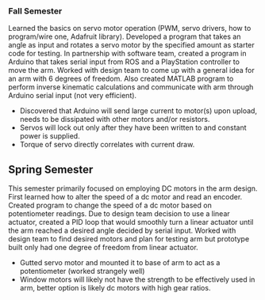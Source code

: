 ### Fall Semester

Learned the basics on servo motor operation (PWM, servo drivers, how to program/wire one, Adafruit library). Developed a program that takes an angle as input and rotates a servo motor by the specified amount as starter code for testing. In partnership with software team, created a program in Arduino that takes serial input from ROS and a PlayStation controller to move the arm. Worked with design team to come up with a general idea for an arm with 6 degrees of freedom. Also created MATLAB program to perform inverse kinematic calculations and communicate with arm through Arduino serial input (not very efficient).

- Discovered that Arduino will send large current to motor(s) upon upload, needs to be dissipated with other motors and/or resistors.
- Servos will lock out only after they have been written to and constant power is supplied.
- Torque of servo directly correlates with current draw.

## Spring Semester

This semester primarily focused on employing DC motors in the arm design. First learned how to alter the speed of a dc motor and read an encoder. Created program to change the speed of a dc motor based on potentiometer readings. Due to design team decision to use a linear actuator, created a PID loop that would smoothly turn a linear actuator until the arm reached a desired angle decided by serial input. Worked with design team to find desired motors and plan for testing arm but prototype built only had one degree of freedom from linear actuator.

- Gutted servo motor and mounted it to base of arm to act as a potentiometer (worked strangely well)
- Window motors will likely not have the strength to be effectively used in arm, better option is likely dc motors with high gear ratios.